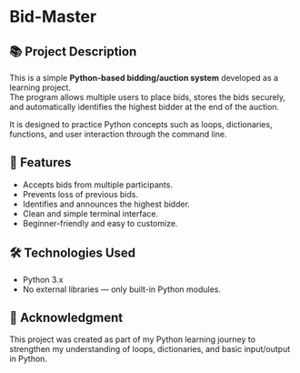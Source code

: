 # Bid-Master

## 📚 Project Description

This is a simple **Python-based bidding/auction system** developed as a learning project.  
The program allows multiple users to place bids, stores the bids securely, and automatically identifies the highest bidder at the end of the auction.

It is designed to practice Python concepts such as loops, dictionaries, functions, and user interaction through the command line.

## 🎯 Features
- Accepts bids from multiple participants.
- Prevents loss of previous bids.
- Identifies and announces the highest bidder.
- Clean and simple terminal interface.
- Beginner-friendly and easy to customize.


## 🛠️ Technologies Used
- Python 3.x
- No external libraries — only built-in Python modules.


## 🙌 Acknowledgment
This project was created as part of my Python learning journey to strengthen my understanding of loops, dictionaries, and basic input/output in Python.

